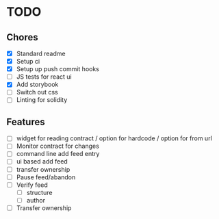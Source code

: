 TODO
====

Chores
------

* [x] Standard readme
* [x] Setup ci
* [x] Setup up push commit hooks
* [ ] JS tests for react ui
* [x] Add storybook
* [ ] Switch out css
* [ ] Linting for solidity

Features
--------

* [ ] widget for reading contract / option for hardcode / option for from url
* [ ] Monitor contract for changes
* [ ] command line add feed entry
* [ ] ui based add feed
* [ ] transfer ownership
* [ ] Pause feed/abandon
* [ ] Verify feed
    * [ ] structure
    * [ ] author
* [ ] Transfer ownership
